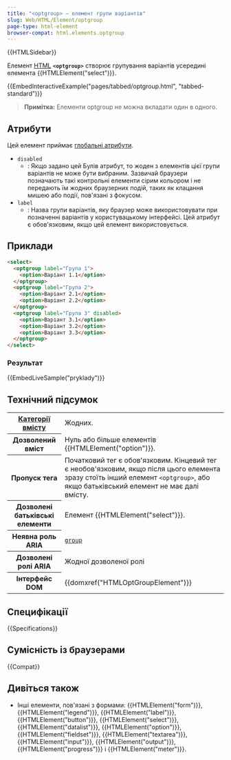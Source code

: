 ```yaml
---
title: "<optgroup> – елемент групи варіантів"
slug: Web/HTML/Element/optgroup
page-type: html-element
browser-compat: html.elements.optgroup
---
```


{{HTMLSidebar}}

Елемент [HTML](/uk/docs/Web/HTML) **`<optgroup>`** створює групування варіантів усередині елемента {{HTMLElement("select")}}.

{{EmbedInteractiveExample("pages/tabbed/optgroup.html", "tabbed-standard")}}

> **Примітка:** Елементи optgroup не можна вкладати один в одного.

## Атрибути

Цей елемент приймає [глобальні атрибути](/uk/docs/Web/HTML/Global_attributes).

- `disabled`
  - : Якщо задано цей Булів атрибут, то жоден з елементів цієї групи варіантів не може бути вибраним. Зазвичай браузери позначають такі контрольні елементи сірим кольором і не передають їм жодних браузерних подій, таких як клацання мишею або події, пов'язані з фокусом.
- `label`
  - : Назва групи варіантів, яку браузер може використовувати при позначенні варіантів у користувацькому інтерфейсі. Цей атрибут є обов'язковим, якщо цей елемент використовується.

## Приклади

```html
<select>
  <optgroup label="Група 1">
    <option>Варіант 1.1</option>
  </optgroup>
  <optgroup label="Група 2">
    <option>Варіант 2.1</option>
    <option>Варіант 2.2</option>
  </optgroup>
  <optgroup label="Група 3" disabled>
    <option>Варіант 3.1</option>
    <option>Варіант 3.2</option>
    <option>Варіант 3.3</option>
  </optgroup>
</select>
```

### Результат

{{EmbedLiveSample("pryklady")}}

## Технічний підсумок

<table class="properties">
  <tbody>
    <tr>
      <th scope="row">
        <a href="/uk/docs/Web/HTML/Content_categories"
          >Категорії вмісту</a
        >
      </th>
      <td>Жодних.</td>
    </tr>
    <tr>
      <th scope="row">Дозволений вміст</th>
      <td>Нуль або більше елементів {{HTMLElement("option")}}.</td>
    </tr>
    <tr>
      <th scope="row">Пропуск тега</th>
      <td>
        Початковий тег є обов'язковим. Кінцевий тег є необов'язковим, якщо після цього елемента зразу стоїть інший елемент <code>&#x3C;optgroup></code>, або якщо батьківський елемент не має далі вмісту.
      </td>
    </tr>
    <tr>
      <th scope="row">Дозволені батьківські елементи</th>
      <td>Елемент {{HTMLElement("select")}}.</td>
    </tr>
    <tr>
      <th scope="row">Неявна роль ARIA</th>
      <td><a href="/uk/docs/Web/Accessibility/ARIA/Roles/group_role"><code>group</code></a></td>
    </tr>
    <tr>
      <th scope="row">Дозволені ролі ARIA</th>
      <td>Жодної дозволеної ролі</td>
    </tr>
    <tr>
      <th scope="row">Інтерфейс DOM</th>
      <td>{{domxref("HTMLOptGroupElement")}}</td>
    </tr>
  </tbody>
</table>

## Специфікації

{{Specifications}}

## Сумісність із браузерами

{{Compat}}

## Дивіться також

- Інші елементи, пов'язані з формами: {{HTMLElement("form")}}, {{HTMLElement("legend")}}, {{HTMLElement("label")}}, {{HTMLElement("button")}}, {{HTMLElement("select")}}, {{HTMLElement("datalist")}}, {{HTMLElement("option")}}, {{HTMLElement("fieldset")}}, {{HTMLElement("textarea")}}, {{HTMLElement("input")}}, {{HTMLElement("output")}}, {{HTMLElement("progress")}} і {{HTMLElement("meter")}}.
